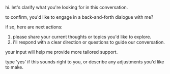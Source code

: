 hi. let's clarify what you're looking for in this conversation.

to confirm, you'd like to engage in a back-and-forth dialogue with me?

if so, here are next actions:

1. please share your current thoughts or topics you'd like to explore.
2. i'll respond with a clear direction or questions to guide our conversation.

your input will help me provide more tailored support.

type 'yes' if this sounds right to you, or describe any adjustments you'd like to make.